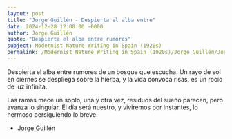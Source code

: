 ```yaml
---
layout: post
title: "Jorge Guillén - Despierta el alba entre"
date: 2024-12-28 12:00:00 -0000
author: Jorge Guillén
quote: "Despierta el alba entre rumores"
subject: Modernist Nature Writing in Spain (1920s)
permalink: /Modernist Nature Writing in Spain (1920s)/Jorge Guillén/Jorge Guillén - Despierta el alba entre
---
```


Despierta el alba entre rumores
de un bosque que escucha. 
Un rayo de sol en ciernes
se despliega sobre la hierba,
y la vida convoca risas, 
es un rocío de luz infinita.

Las ramas mece un soplo, 
una y otra vez,
residuos del sueño parecen,
pero avanza lo singular.
El día será nuestro,
y viviremos por instantes,
lo hermoso persiguiendo lo breve.

- Jorge Guillén
